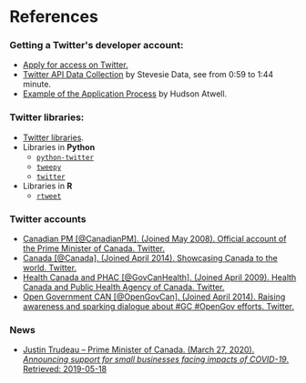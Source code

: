 # References

### Getting a Twitter's developer account:
- [Apply for access on Twitter.](https://developer.twitter.com/en/apply-for-access)
- [Twitter API Data Collection](https://youtu.be/Jl-_dDqSaUQ?t=59) by Stevesie Data, see from 0:59 to 1:44 minute.
- [Example of the Application Process](https://wptweetboost.com/example-of-the-twitter-developer-account-application-process/) by Hudson Atwell.

### Twitter libraries:
- [Twitter libraries](https://developer.twitter.com/en/docs/developer-utilities/twitter-libraries).
- Libraries in **Python**
    - [`python-twitter`](https://python-twitter.readthedocs.io/en/latest/)
    - [`tweepy`](http://www.tweepy.org)
    - [`twitter`](https://github.com/sixohsix/twitter)
- Libraries in **R**
    - [`rtweet`](https://docs.ropensci.org/rtweet/)

### Twitter accounts
- [Canadian PM \[@CanadianPM\]. (Joined May 2008). Official account of the Prime Minister of Canada. Twitter.](https://twitter.com/CanadianPM)
- [Canada \[@Canada\]. (Joined April 2014). Showcasing Canada to the world. Twitter.](https://twitter.com/canada?lang=en)
- [Health Canada and PHAC \[@GovCanHealth\]. (Joined April 2009). Health Canada and Public Health Agency of Canada. Twitter.](https://twitter.com/govcanhealth?lang=en)
- [Open Government CAN \[@OpenGovCan\]. (Joined April 2014). Raising awareness and sparking dialogue about #GC #OpenGov efforts. Twitter.](https://twitter.com/opengovcan?lang=en)

### News
- [Justin Trudeau – Prime Minister of Canada. (March 27, 2020). *Announcing support for small businesses facing impacts of COVID-19*. Retrieved: 2019-05-18](https://youtu.be/1o-tV0A87l8)
